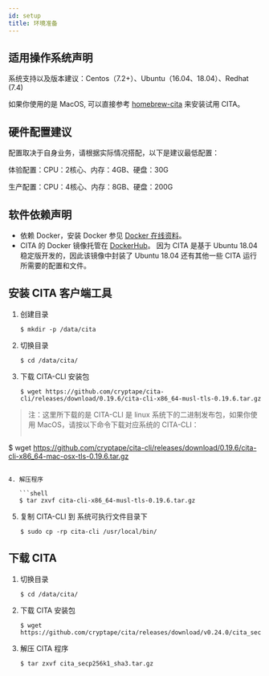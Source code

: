 ```yaml
---
id: setup
title: 环境准备
---
```


## 适用操作系统声明

系统支持以及版本建议：Centos（7.2+）、Ubuntu（16.04、18.04）、Redhat (7.4)

如果你使用的是 MacOS, 可以直接参考 [homebrew-cita](https://github.com/cryptape/homebrew-cita) 来安装试用 CITA。

## 硬件配置建议

配置取决于自身业务，请根据实际情况搭配，以下是建议最低配置：

体验配置：CPU：2核心、内存：4GB、硬盘：30G

生产配置：CPU：4核心、内存：8GB、硬盘：200G

## 软件依赖声明

* 依赖 Docker，安装 Docker 参见 [Docker 在线资料](https://yeasy.gitbooks.io/docker_practice/content/install)。
* CITA 的 Docker 镜像托管在 [DockerHub](https://hub.docker.com/r/cita/cita-build)。 因为 CITA 是基于 Ubuntu 18.04 稳定版开发的，因此该镜像中封装了 Ubuntu 18.04 还有其他一些 CITA 运行所需要的配置和文件。

## 安装 CITA 客户端工具

1. 创建目录

   ```shell
   $ mkdir -p /data/cita
   ```

2. 切换目录

   ```shell
   $ cd /data/cita/
   ```

3. 下载 CITA-CLI 安装包

   ```shell
   $ wget https://github.com/cryptape/cita-cli/releases/download/0.19.6/cita-cli-x86_64-musl-tls-0.19.6.tar.gz
   ```

> 注：这里所下载的是 CITA-CLI 是 linux 系统下的二进制发布包，如果你使用 MacOS，请按以下命令下载对应系统的 CITA-CLI：
> 
> ```shell
$ wget https://github.com/cryptape/cita-cli/releases/download/0.19.6/cita-cli-x86_64-mac-osx-tls-0.19.6.tar.gz 
```

4. 解压程序

   ```shell
   $ tar zxvf cita-cli-x86_64-musl-tls-0.19.6.tar.gz
   ```

5. 复制 CITA-CLI 到 系统可执行文件目录下

   ```shell
   $ sudo cp -rp cita-cli /usr/local/bin/
   ```

## 下载 CITA

1. 切换目录

   ```shell
   $ cd /data/cita/
   ```

2. 下载 CITA 安装包

   ```shell
   $ wget https://github.com/cryptape/cita/releases/download/v0.24.0/cita_secp256k1_sha3.tar.gz
   ```

3. 解压 CITA 程序

   ```shell
   $ tar zxvf cita_secp256k1_sha3.tar.gz
   ```
